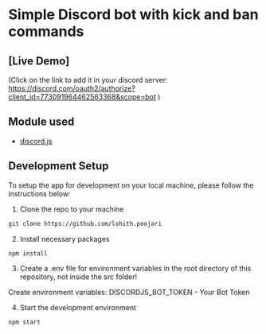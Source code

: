 # Simple Discord bot with kick and ban commands

## [Live Demo]

(Click on the link to add it in your discord server: https://discord.com/oauth2/authorize?client_id=773091964462563368&scope=bot )

## Module used

- [discord.js ](https://discord.js.org/)

## Development Setup

To setup the app for development on your local machine, please follow the instructions below:

1. Clone the repo to your machine

```bash
git clone https://github.com/lohith.poojari
```

2. Install necessary packages

```bash
npm install
```

3. Create a .env file for environment variables in the root directory of this repository, not inside the src folder!

Create environment variables:
DISCORDJS_BOT_TOKEN - Your Bot Token

4. Start the development environment

```bash
npm start
```
